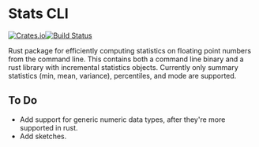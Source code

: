 Stats CLI
=========

[![Crates.io](https://img.shields.io/crates/v/stats-cli.svg)](https://crates.io/crates/stats-cli)[![Build Status](https://travis-ci.org/erikbrinkman/stats.svg?branch=master)](https://travis-ci.org/erikbrinkman/stats)

Rust package for efficiently computing statistics on floating point numbers from the command line.
This contains both a command line binary and a rust library with incremental statistics objects.
Currently only summary statistics (min, mean, variance), percentiles, and mode are supported.


To Do
-----

- Add support for generic numeric data types, after they're more supported in rust.
- Add sketches.
